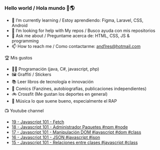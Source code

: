 ### Hello world / Hola mundo 👋🌎

<!--
**xaca/xaca** is a ✨ _special_ ✨ repository because its `README.md` (this file) appears on your GitHub profile.

Here are some ideas to get you started:
-->

- 🌱 I’m currently learning / Estoy aprendiendo: Figma, Laravel, CSS, Android
- 🤔 I’m looking for help with My repos / Busco ayuda con mis repositorios
- 💬 Ask me about / Preguntame acerca de: HTML, CSS, JS & programming 
- 📫 How to reach me / Como contactarme: and1res@hotmail.com

🏆 Mis gustos
- 👨‍💻 Programación (java, C#, javascript, php)
- 🖼️ Graffiti / Stickers
- 📚 Leer libros de tecnología e innovación
- 💢 Comics (Fanzines, autobiografías, publicaciones independientes)
- 🚲 Crossfit (Me gustan los deportes en general)
- 🎤 Música lo que suene bueno, especialmente el RAP
<!--
📝 Frases
- "I only smile in the dark, I only smile when it's complicated" Raybiez
- "De lo que ves créete la mitad de lo que no ves no te creas nada" Kase O
-->
📺 Youtube channel
<!-- BLOG-POST-LIST:START -->
- [19 - Javascript 101 - Fetch](https://www.youtube.com/watch?v=n8xZdGGLcrQ)
- [18 - Javascript 101 - Administrador Paquetes #npm #node](https://www.youtube.com/watch?v=B2FmuozyzAw)
- [17 - Javascript 101 - Manipulación DOM #javascript #dom #class](https://www.youtube.com/watch?v=sMlBdpl8Bok)
- [16 - Javascriot 101 - JSON #javascript #json](https://www.youtube.com/watch?v=QRcsDBkdYow)
- [15 - Javascript 101 - Relaciones entre clases #javascript #class](https://www.youtube.com/watch?v=kg1sppwjmy4)
<!-- BLOG-POST-LIST:END -->

